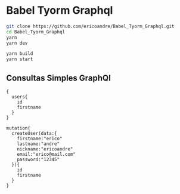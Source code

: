 # Babel Tyorm Graphql

```bash
git clone https://github.com/ericoandre/Babel_Tyorm_Graphql.git
cd Babel_Tyorm_Graphql
yarn
yarn dev

yarn build 
yarn start
```

## Consultas Simples GraphQl  

```
{
  users{
    id
    firstname
  }
}
```

```
mutation{
  createUser(data:{
    firstname:"erico"
    lastname:"andre"
    nickname:"ericoandre"
    email:"erico@mail.com"
    password:"12345"
  }){
    id
    firstname
  }
}
```
